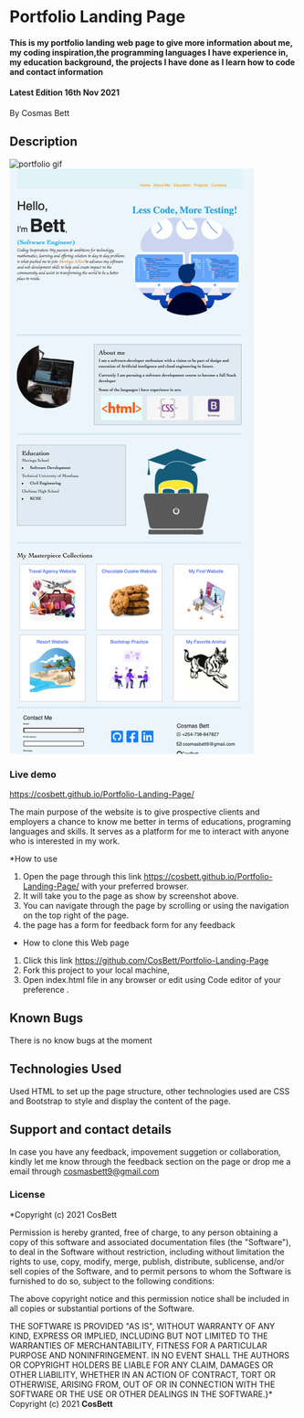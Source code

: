 # Portfolio Landing Page
#### This is my portfolio landing web page to give more information about me, my coding inspiration,the programming languages I have experience in, my education background, the projects I have done as I learn how to code and contact information 

#### Latest Edition 16th Nov 2021

By Cosmas Bett

## Description
![portfolio gif](images/portfolio.gif)
![Pagescreenshot](images/webpage.jpg)

### Live demo
https://cosbett.github.io/Portfolio-Landing-Page/

The main purpose of the website is to give prospective clients and employers a chance to know me better in terms of educations, programing languages and skills. It serves as a platform for me to interact with anyone who is interested in my work.

*How to use
1. Open the page through this link https://cosbett.github.io/Portfolio-Landing-Page/ with your preferred browser.
2. It will take you to the page as show by screenshot above.
3. You can navigate through the page by scrolling or using the navigation on the top right of the page.
4. the page has a form for feedback form for any feedback

* How to clone this Web page
1. Click this link https://github.com/CosBett/Portfolio-Landing-Page
2. Fork this project to your local machine,
3. Open index.html file in any browser or edit using Code editor of your preference .

## Known Bugs
There is no know bugs at the moment 
## Technologies Used
Used HTML to set up the page structure, other technologies used are  CSS and Bootstrap to style and display the content of the page. 
##  Support and contact details
In case you have any feedback, impovement suggetion or collaboration, kindly let me know through the feedback section on the page or drop me a email through cosmasbett9@gmail.com

### License
*Copyright (c) 2021  CosBett

Permission is hereby granted, free of charge, to any person obtaining a copy
of this software and associated documentation files (the "Software"), to deal
in the Software without restriction, including without limitation the rights
to use, copy, modify, merge, publish, distribute, sublicense, and/or sell
copies of the Software, and to permit persons to whom the Software is
furnished to do so, subject to the following conditions:

The above copyright notice and this permission notice shall be included in all
copies or substantial portions of the Software.

THE SOFTWARE IS PROVIDED "AS IS", WITHOUT WARRANTY OF ANY KIND, EXPRESS OR
IMPLIED, INCLUDING BUT NOT LIMITED TO THE WARRANTIES OF MERCHANTABILITY,
FITNESS FOR A PARTICULAR PURPOSE AND NONINFRINGEMENT. IN NO EVENT SHALL THE
AUTHORS OR COPYRIGHT HOLDERS BE LIABLE FOR ANY CLAIM, DAMAGES OR OTHER
LIABILITY, WHETHER IN AN ACTION OF CONTRACT, TORT OR OTHERWISE, ARISING FROM,
OUT OF OR IN CONNECTION WITH THE SOFTWARE OR THE USE OR OTHER DEALINGS IN THE
SOFTWARE.}*
Copyright (c) 2021 **CosBett**
  
